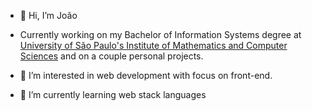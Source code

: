 - 👋 Hi, I’m João

- Currently working on my Bachelor of Information Systems degree at <a href="https://www.icmc.usp.br/" target="_blank">University of São Paulo's Institute of Mathematics and Computer Sciences</a> and on a couple personal projects.

- 👀 I’m interested in web development with focus on front-end.
- 🌱 I’m currently learning web stack languages

<!---
alompson/alompson is a ✨ special ✨ repository because its `README.md` (this file) appears on your GitHub profile.
You can click the Preview link to take a look at your changes.
--->
